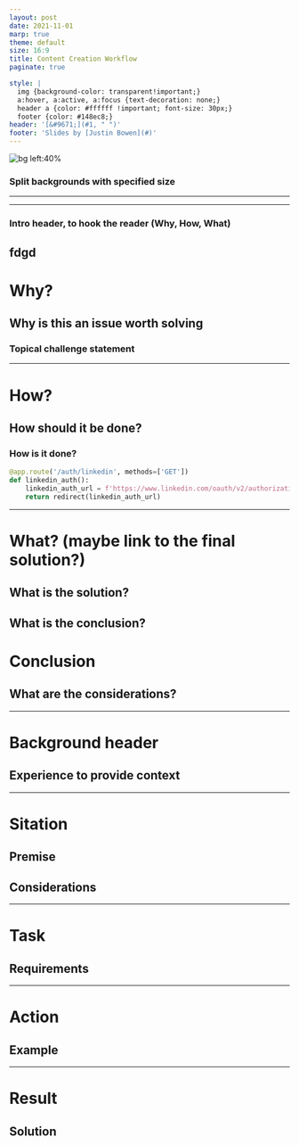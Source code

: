 ```yaml
---
layout: post
date: 2021-11-01
marp: true
theme: default
size: 16:9
title: Content Creation Workflow
paginate: true

style: |
  img {background-color: transparent!important;}
  a:hover, a:active, a:focus {text-decoration: none;}
  header a {color: #ffffff !important; font-size: 30px;}
  footer {color: #148ec8;}
header: '[&#9671;](#1, " ")'
footer: 'Slides by [Justin Bowen](#)'
---
```


![bg left:40%](https://res.cloudinary.com/tonsoffun/image/upload/w_1800,c_limit,q_80/v1666727172/RailsConfSelfie.jpg)

### Split backgrounds with specified size

---

<!-- 
backgroundImage:
backgroundColor:
color:
-->
---
### Intro header, to hook the reader (Why, How, What)
fdgd
---

# Why? 
## Why is this an issue worth solving
### Topical challenge statement
---
# How? 
## How should it be done? 
### How is it done?

```python
@app.route('/auth/linkedin', methods=['GET'])
def linkedin_auth():
    linkedin_auth_url = f'https://www.linkedin.com/oauth/v2/authorization?response_type=code&client_id={CLIENT_ID}&redirect_uri={REDIRECT_URI}&state=123456&scope=profile%20email'
    return redirect(linkedin_auth_url)
```
---
# What? (maybe link to the final solution?)
## What is the solution?
## What is the conclusion?
# Conclusion
## What are the considerations? 
---
# Background header
## Experience to provide context
---
# Sitation
## Premise
## Considerations
---
# Task
## Requirements
---
# Action
## Example
---
# Result
## Solution
